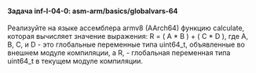 #### Задача inf-I-04-0: asm-arm/basics/globalvars-64

Реализуйте на языке ассемблера armv8 (AArch64) функцию calculate, которая вычисляет значение выражения: R = ( A * B ) + ( C * D ), где A, B, C, и D - это глобальные переменные типа uint64_t, объявленные во внешнем модуле компиляции, а R, - глобальная переменная типа uint64_t в текущем модуле компиляции.
